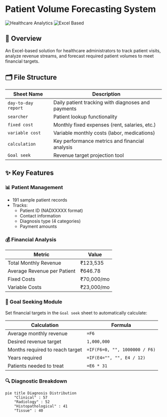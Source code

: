 # Patient Volume Forecasting System

![Healthcare Analytics](https://img.shields.io/badge/domain-healthcare%20analytics-blue)
![Excel Based](https://img.shields.io/badge/tool-excel-green)

## 📌 Overview
An Excel-based solution for healthcare administrators to track patient visits, analyze revenue streams, and forecast required patient volumes to meet financial targets.

## 🗂️ File Structure
| Sheet Name          | Description                                                                 |
|---------------------|-----------------------------------------------------------------------------|
| `day-to-day report` | Daily patient tracking with diagnoses and payments                          |
| `searcher`         | Patient lookup functionality                                               |
| `fixed cost`       | Monthly fixed expenses (rent, salaries, etc.)                              |
| `variable cost`    | Variable monthly costs (labor, medications)                                |
| `calculation`      | Key performance metrics and financial analysis                             |
| `Goal seek`        | Revenue target projection tool                                             |

## ✨ Key Features

### 📊 Patient Management
- 191 sample patient records
- Tracks:
  - Patient ID (NADXXXXX format)
  - Contact information
  - Diagnosis type (4 categories)
  - Payment amounts

### 💰 Financial Analysis
| Metric                      | Value       |
|-----------------------------|-------------|
| Total Monthly Revenue       | ₹123,535    |
| Average Revenue per Patient | ₹646.78     |
| Fixed Costs                 | ₹70,000/mo  |
| Variable Costs              | ₹23,000/mo  |

### 🎯 Goal Seeking Module

Set financial targets in the `Goal seek` sheet to automatically calculate:

| Calculation                         | Formula                      |
|-------------------------------------|------------------------------|
| Average monthly revenue             | `=F6`                        |
| Desired revenue target              | `1,000,000`                  |
| Months required to reach target     | `=IF(F6=0, "", 1000000 / F6)` |
| Years required                      | `=IF(E4="", "", E4 / 12)`    |
| Patients needed to treat            | `=E6 * 31`                   |




### 🔍 Diagnostic Breakdown
```mermaid
pie title Diagnosis Distribution
    "Clinical" : 57
    "Radiology" : 52
    "Histopathological" : 41
    "Tissue" : 40
```



